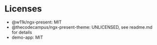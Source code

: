 # Licenses

* @w11k/ngx-present: MIT
* @thecodecampus/ngx-present-theme: UNLICENSED, see readme.md for details
* demo-app: MIT
